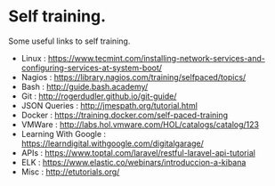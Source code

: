 # Self training.
Some useful links to self training.
* Linux : https://www.tecmint.com/installing-network-services-and-configuring-services-at-system-boot/
* Nagios : https://library.nagios.com/training/selfpaced/topics/
* Bash : http://guide.bash.academy/
* Git : http://rogerdudler.github.io/git-guide/
* JSON Queries : http://jmespath.org/tutorial.html
* Docker : https://training.docker.com/self-paced-training
* VMWare : http://labs.hol.vmware.com/HOL/catalogs/catalog/123
* Learning With Google : https://learndigital.withgoogle.com/digitalgarage/
* APIs : https://www.toptal.com/laravel/restful-laravel-api-tutorial
* ELK : https://www.elastic.co/webinars/introduccion-a-kibana
* Misc : http://etutorials.org/
